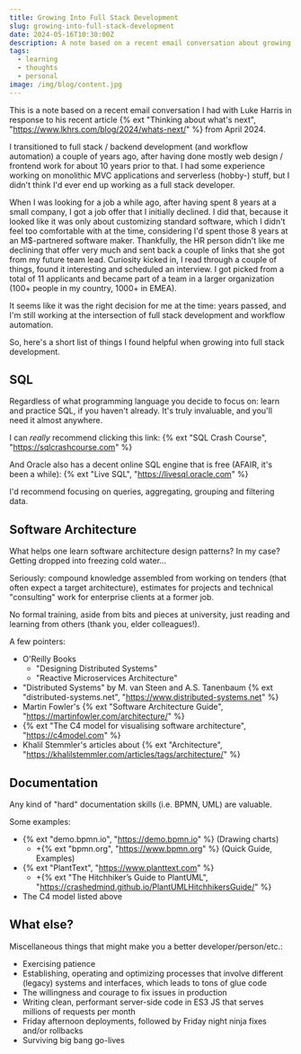 ```yaml
---
title: Growing Into Full Stack Development
slug: growing-into-full-stack-development
date: 2024-05-16T10:30:00Z
description: A note based on a recent email conversation about growing into full stack development.
tags:
  - learning
  - thoughts
  - personal
image: /img/blog/content.jpg
---
```


This is a note based on a recent email conversation I had with Luke Harris in response to his recent article {% ext "Thinking about what's next", "https://www.lkhrs.com/blog/2024/whats-next/" %} from April 2024.

I transitioned to full stack / backend development (and workflow automation) a couple of years ago, after having done mostly web design / frontend work for about 10 years prior to that. I had some experience working on monolithic MVC applications and serverless (hobby-) stuff, but I didn't think I'd ever end up working as a full stack developer.

When I was looking for a job a while ago, after having spent 8 years at a small company, I got a job offer that I initially declined. I did that, because it looked like it was only about customizing standard software, which I didn't feel too comfortable with at the time, considering I'd spent those 8 years at an M$-partnered software maker. Thankfully, the HR person didn't like me declining that offer very much and sent back a couple of links that she got from my future team lead. Curiosity kicked in, I read through a couple of things, found it interesting and scheduled an interview. I got picked from a total of 11 applicants and became part of a team in a larger organization (100+ people in my country, 1000+ in EMEA).

It seems like it was the right decision for me at the time: years passed, and I'm still working at the intersection of full stack development and workflow automation.

So, here's a short list of things I found helpful when growing into full stack development.

## SQL

Regardless of what programming language you decide to focus on: learn and practice SQL, if you haven't already. It's truly invaluable, and you'll need it almost anywhere.

I can _really_ recommend clicking this link:
{% ext "SQL Crash Course", "https://sqlcrashcourse.com" %}

And Oracle also has a decent online SQL engine that is free (AFAIR, it's been a while):
{% ext "Live SQL", "https://livesql.oracle.com" %}

I'd recommend focusing on queries, aggregating, grouping and filtering data.

## Software Architecture

What helps one learn software architecture design patterns?
In my case? Getting dropped into freezing cold water...

Seriously: compound knowledge assembled from working on tenders (that often expect a target architecture), estimates for projects and technical "consulting" work for enterprise clients at a former job.

No formal training, aside from bits and pieces at university, just reading and learning from others (thank you, elder colleagues!).

A few pointers:

- O'Reilly Books
  - "Designing Distributed Systems"
  - "Reactive Microservices Architecture"
- "Distributed Systems" by M. van Steen and A.S. Tanenbaum
  {% ext "distributed-systems.net", "https://www.distributed-systems.net" %}
- Martin Fowler's {% ext "Software Architecture Guide", "https://martinfowler.com/architecture/" %}
- {% ext "The C4 model for visualising software architecture", "https://c4model.com" %}
- Khalil Stemmler's articles about {% ext "Architecture", "https://khalilstemmler.com/articles/tags/architecture/" %}

## Documentation

Any kind of "hard" documentation skills (i.e. BPMN, UML) are valuable.

Some examples:

- {% ext "demo.bpmn.io", "https://demo.bpmn.io" %} (Drawing charts)
  - +{% ext "bpmn.org", "https://www.bpmn.org" %} (Quick Guide, Examples)
- {% ext "PlantText", "https://www.planttext.com" %}
  - +{% ext "The Hitchhiker’s Guide to PlantUML", "https://crashedmind.github.io/PlantUMLHitchhikersGuide/" %}
- The C4 model listed above

## What else?

Miscellaneous things that might make you a better developer/person/etc.:

- Exercising patience
- Establishing, operating and optimizing processes that involve different (legacy) systems and interfaces, which leads to tons of glue code
- The willingness and courage to fix issues in production
- Writing clean, performant server-side code in ES3 JS that serves millions of requests per month
- Friday afternoon deployments, followed by Friday night ninja fixes and/or rollbacks
- Surviving big bang go-lives
